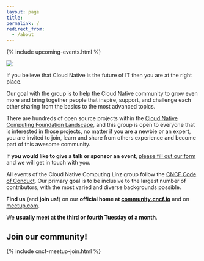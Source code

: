 ```yaml
---
layout: page
title: 
permalink: /
redirect_from:
  - /about
---
```


{% include upcoming-events.html %}

<img src="{{ site.baseurl }}/images/cloudnativelinz-banner.png">

If you believe that Cloud Native is the future of IT then you are at the right place.

Our goal with the group is to help the Cloud Native community to grow even more and bring together people that inspire, support, and challenge each other sharing from the basics to the most advanced topics.

There are hundreds of open source projects within the [Cloud Native Computing Foundation Landscape](https://landscape.cncf.io/), and this group is open to everyone that is interested in those projects, no matter if you are a newbie or an expert, you are invited to join, learn and share from others experience and become part of this awesome community.

If **you would like to give a talk or sponsor an event**, [please fill out our form](https://forms.gle/9GPboKs4T5Yboq5c8) and we will get in touch with you.

All events of the Cloud Native Computing Linz group follow the [CNCF Code of Conduct](https://github.com/cncf/foundation/blob/main/code-of-conduct.md). Our primary goal is to be inclusive to the largest number of contributors, with the most varied and diverse backgrounds possible.

**Find us** (and **join us!**) on our **official home at [community.cncf.io](https://community.cncf.io/linz/)** and on [meetup.com](https://www.meetup.com/Cloud-Native-Computing-Linz/).

We **usually meet at the third or fourth Tuesday of a month**.

## Join our community!

{% include cncf-meetup-join.html %}

